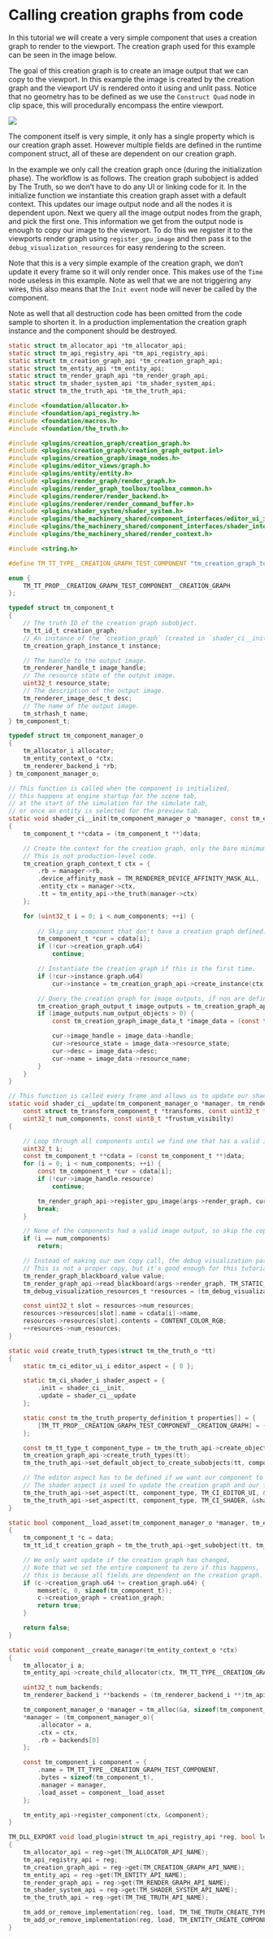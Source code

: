 # Calling creation graphs from code

In this tutorial we will create a very simple component that uses a creation graph to render to the viewport. The creation graph used for this example can be seen in the image below.

The goal of this creation graph is to create an image output that we can copy to the viewport. In this example the image is created by the creation graph and the viewport UV is rendered onto it using and unlit pass. Notice that no geometry has to be defined as we use the `Construct Quad` node in clip space, this will procedurally encompass the entire viewport.

![](https://www.dropbox.com/s/k4y8wlwx7y8vll3/tm_tut_creation_graphs_from_code.png?dl=1)

The component itself is very simple, it only has a single property which is our creation graph asset.
However multiple fields are defined in the runtime component struct, all of these are dependent on our creation graph.

In the example we only call the creation graph once (during the initialization phase). The workflow is as follows. The creation graph subobject is added by The Truth, so we don’t have to do any UI or linking code for it. In the initialize function we instantiate this creation graph asset with a default context. This updates our image output node and all the nodes it is dependent upon. Next we query all the image output nodes from the graph, and pick the first one. This information we get from the output node is enough to copy our image to the viewport. To do this we register it to the viewports render graph using `register_gpu_image` and then pass it to the `debug_visualization_resources` for easy rendering to the screen.

Note that this is a very simple example of the creation graph, we don’t update it every frame so it will only render once. This makes use of the `Time` node useless in this example. Note as well that we are not triggering any wires, this also means that the `Init event` node will never be called by the component. 

Note as well that all destruction code has been omitted from the code sample to shorten it. In a production implementation the creation graph instance and the component should be destroyed.

```c
static struct tm_allocator_api *tm_allocator_api;
static struct tm_api_registry_api *tm_api_registry_api;
static struct tm_creation_graph_api *tm_creation_graph_api;
static struct tm_entity_api *tm_entity_api;
static struct tm_render_graph_api *tm_render_graph_api;
static struct tm_shader_system_api *tm_shader_system_api;
static struct tm_the_truth_api *tm_the_truth_api;

#include <foundation/allocator.h>
#include <foundation/api_registry.h>
#include <foundation/macros.h>
#include <foundation/the_truth.h>

#include <plugins/creation_graph/creation_graph.h>
#include <plugins/creation_graph/creation_graph_output.inl>
#include <plugins/creation_graph/image_nodes.h>
#include <plugins/editor_views/graph.h>
#include <plugins/entity/entity.h>
#include <plugins/render_graph/render_graph.h>
#include <plugins/render_graph_toolbox/toolbox_common.h>
#include <plugins/renderer/render_backend.h>
#include <plugins/renderer/render_command_buffer.h>
#include <plugins/shader_system/shader_system.h>
#include <plugins/the_machinery_shared/component_interfaces/editor_ui_interface.h>
#include <plugins/the_machinery_shared/component_interfaces/shader_interface.h>
#include <plugins/the_machinery_shared/render_context.h>

#include <string.h>

#define TM_TT_TYPE__CREATION_GRAPH_TEST_COMPONENT "tm_creation_graph_test_component"

enum {
	TM_TT_PROP__CREATION_GRAPH_TEST_COMPONENT__CREATION_GRAPH
};

typedef struct tm_component_t
{
	// The truth ID of the creation graph subobject.
	tm_tt_id_t creation_graph;
	// An instance of the `creation_graph` (created in `shader_ci__init`).
	tm_creation_graph_instance_t instance;

	// The handle to the output image.
	tm_renderer_handle_t image_handle;
	// The resource state of the output image.
	uint32_t resource_state;
	// The description of the output image.
	tm_renderer_image_desc_t desc;
	// The name of the output image.
	tm_strhash_t name;
} tm_component_t;

typedef struct tm_component_manager_o
{
	tm_allocator_i allocator;
	tm_entity_context_o *ctx;
	tm_renderer_backend_i *rb;
} tm_component_manager_o;

// This function is called when the component is initialized,
// this happens at engine startup for the scene tab, 
// at the start of the simulation for the simulate tab,
// or once an entity is selected for the preview tab.
static void shader_ci__init(tm_component_manager_o *manager, const tm_entity_t *entities, const uint32_t *entity_indices, void **data, uint32_t num_components)
{
	tm_component_t **cdata = (tm_component_t **)data;

	// Create the context for the creation graph, only the bare minimum is defined for this tutorial.
	// This is not production-level code.
	tm_creation_graph_context_t ctx = {
		.rb = manager->rb,
		.device_affinity_mask = TM_RENDERER_DEVICE_AFFINITY_MASK_ALL,
		.entity_ctx = manager->ctx,
		.tt = tm_entity_api->the_truth(manager->ctx)
	};

	for (uint32_t i = 0; i < num_components; ++i) {
		
		// Skip any component that don't have a creation graph defined.
		tm_component_t *cur = cdata[i];
		if (!cur->creation_graph.u64)
			continue;

		// Instantiate the creation graph if this is the first time.
		if (!cur->instance.graph.u64)
			cur->instance = tm_creation_graph_api->create_instance(ctx.tt, cur->creation_graph, &ctx);

		// Query the creation graph for image outputs, if non are defined then we skip the update step.
		tm_creation_graph_output_t image_outputs = tm_creation_graph_api->output(&cur->instance, TM_CREATION_GRAPH__IMAGE__OUTPUT_NODE_HASH, &ctx, NULL);
		if (image_outputs.num_output_objects > 0) {
			const tm_creation_graph_image_data_t *image_data = (const tm_creation_graph_image_data_t *)image_outputs.output;

			cur->image_handle = image_data->handle;
			cur->resource_state = image_data->resource_state;
			cur->desc = image_data->desc;
			cur->name = image_data->resource_name;
		}
	}
}

// This function is called every frame and allows us to update our shader variables.
static void shader_ci__update(tm_component_manager_o *manager, tm_render_args_t *args, const tm_entity_t *entities,
	const struct tm_transform_component_t *transforms, const uint32_t *entity_indices, void **data,
	uint32_t num_components, const uint8_t *frustum_visibilty)
{

	// Loop through all components until we find one that has a valid image output.
	uint32_t i;
	const tm_component_t **cdata = (const tm_component_t **)data;
	for (i = 0; i < num_components; ++i) {
		const tm_component_t *cur = cdata[i];
		if (!cur->image_handle.resource)
			continue;

		tm_render_graph_api->register_gpu_image(args->render_graph, cur->name, cur->image_handle, cur->resource_state, &cur->desc);
		break;
	}

	// None of the components had a valid image output, so skip the copy step.
	if (i == num_components)
		return;

	// Instead of making our own copy call, the debug visualization pass is used to copy to the viewport.
	// This is not a proper copy, but it's good enough for this tutorial.
	tm_render_graph_blackboard_value value;
	tm_render_graph_api->read_blackboard(args->render_graph, TM_STATIC_HASH("debug_visualization_resources", 0xd0d50436a0f3fcb9ULL), &value);
	tm_debug_visualization_resources_t *resources = (tm_debug_visualization_resources_t *)value.data;

	const uint32_t slot = resources->num_resources;
	resources->resources[slot].name = cdata[i]->name,
	resources->resources[slot].contents = CONTENT_COLOR_RGB;
	++resources->num_resources;
}

static void create_truth_types(struct tm_the_truth_o *tt)
{
	static tm_ci_editor_ui_i editor_aspect = { 0 };

	static tm_ci_shader_i shader_aspect = {
		.init = shader_ci__init,
		.update = shader_ci__update
	};

	static const tm_the_truth_property_definition_t properties[] = {
		[TM_TT_PROP__CREATION_GRAPH_TEST_COMPONENT__CREATION_GRAPH] = { "creation_graph", TM_THE_TRUTH_PROPERTY_TYPE_SUBOBJECT, .type_hash = TM_TT_TYPE_HASH__CREATION_GRAPH }
	};

	const tm_tt_type_t component_type = tm_the_truth_api->create_object_type(tt, TM_TT_TYPE__CREATION_GRAPH_TEST_COMPONENT, properties, TM_ARRAY_COUNT(properties));
	tm_creation_graph_api->create_truth_types(tt);
	tm_the_truth_api->set_default_object_to_create_subobjects(tt, component_type);

	// The editor aspect has to be defined if we want our component to be usable in the editor.
	// The shader aspect is used to update the creation graph and our final output.
	tm_the_truth_api->set_aspect(tt, component_type, TM_CI_EDITOR_UI, &editor_aspect);
	tm_the_truth_api->set_aspect(tt, component_type, TM_CI_SHADER, &shader_aspect);
}

static bool component__load_asset(tm_component_manager_o *manager, tm_entity_t e, void *data, const tm_the_truth_o *tt, tm_tt_id_t asset)
{
	tm_component_t *c = data;
	tm_tt_id_t creation_graph = tm_the_truth_api->get_subobject(tt, tm_tt_read(tt, asset), TM_TT_PROP__CREATION_GRAPH_TEST_COMPONENT__CREATION_GRAPH);

	// We only want update if the creation graph has changed,
	// Note that we set the entire component to zero if this happens,
	// this is because all fields are dependent on the creation graph.
	if (c->creation_graph.u64 != creation_graph.u64) {
		memset(c, 0, sizeof(tm_component_t));
		c->creation_graph = creation_graph;
		return true;
	}

	return false;
}

static void component__create_manager(tm_entity_context_o *ctx)
{
	tm_allocator_i a;
	tm_entity_api->create_child_allocator(ctx, TM_TT_TYPE__CREATION_GRAPH_TEST_COMPONENT, &a);

	uint32_t num_backends;
	tm_renderer_backend_i **backends = (tm_renderer_backend_i **)tm_api_registry_api->implementations(TM_RENDER_BACKEND_INTERFACE_NAME, &num_backends);

	tm_component_manager_o *manager = tm_alloc(&a, sizeof(tm_component_manager_o));
	*manager = (tm_component_manager_o){
		.allocator = a,
		.ctx = ctx,
		.rb = backends[0]
	};

	const tm_component_i component = {
		.name = TM_TT_TYPE__CREATION_GRAPH_TEST_COMPONENT,
		.bytes = sizeof(tm_component_t),
		.manager = manager,
		.load_asset = component__load_asset
	};

	tm_entity_api->register_component(ctx, &component);
}

TM_DLL_EXPORT void load_plugin(struct tm_api_registry_api *reg, bool load)
{
	tm_allocator_api = reg->get(TM_ALLOCATOR_API_NAME);
	tm_api_registry_api = reg;
	tm_creation_graph_api = reg->get(TM_CREATION_GRAPH_API_NAME);
	tm_entity_api = reg->get(TM_ENTITY_API_NAME);
	tm_render_graph_api = reg->get(TM_RENDER_GRAPH_API_NAME);
	tm_shader_system_api = reg->get(TM_SHADER_SYSTEM_API_NAME);
	tm_the_truth_api = reg->get(TM_THE_TRUTH_API_NAME);

	tm_add_or_remove_implementation(reg, load, TM_THE_TRUTH_CREATE_TYPES_INTERFACE_NAME, create_truth_types);
	tm_add_or_remove_implementation(reg, load, TM_ENTITY_CREATE_COMPONENT_INTERFACE_NAME, component__create_manager);
}
```